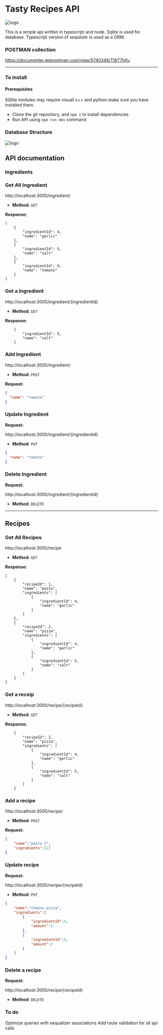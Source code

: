 # Tasty Recipes API

![logo](https://raw.githubusercontent.com/madhawa-se/testy_api/main/src/assets/logo.png)

This is a simple api written in typescript and node.
Sqlite is used for database.
Typescript version of sequlizer is used as a ORM.

### POSTMAN collection

https://documenter.getpostman.com/view/5740346/TW77hifu


------------------------------------------------------------

### To install

#### Prerequisites
SQlite modules may require visuall c++ and python.make sure you have installed them.

* Clone the git repository, and `npm i` to install dependencies
* Run API using  `npm run dev` command



### Database Structure

![logo](https://raw.githubusercontent.com/madhawa-se/testy_api/main/src/assets/db-structure.png)



## API documentation

### Ingredients

### Get All Ingredient

http://localhost:3000/ingredient/

* **Method:**
  `GET`

**Response:**

```
[
    {
        "ingredientId": 4,
        "name": "garlic"
    },
    {
        "ingredientId": 5,
        "name": "salt"
    },
    {
        "ingredientId": 6,
        "name": "tomato"
    }
]

```

### Get a Ingredient

http://localhost:3000/ingredient/{ingredientId}

* **Method:**
  `GET`

**Response:**

```
    {
        "ingredientId": 5,
        "name": "salt"
    }

```

### Add Ingredient

http://localhost:3000/ingredient/

* **Method:**
  `POST`

**Request:**

```json
{
  "name": "tomato"
}
```

### Update Ingredient

**Request:**

http://localhost:3000/ingredient/{ingredientId}

* **Method:**
  `PUT`

```json
{
  "name": "tomato"
}
```

### Delete Ingredient

**Request:**

http://localhost:3000/ingredient/{ingredientId}


* **Method:**
  `DELETE`

------------------------------------------------------------

## Recipes

### Get All Recipes

http://localhost:3000/recipe

* **Method:**
  `GET`

**Response:**

```
[
    {
        "recipeId": 1,
        "name": "pasta",
        "ingredients": [
            {
                "ingredientId": 4,
                "name": "garlic"
            }
        ]
    },
    {
        "recipeId": 2,
        "name": "pizza",
        "ingredients": [
            {
                "ingredientId": 4,
                "name": "garlic"
            },
            {
                "ingredientId": 5,
                "name": "salt"
            }
        ]
    }
]

```

### Get a receip

http://localhost:3000/recipe/{recipeId}

* **Method:**
  `GET`

**Response:**

```
    {
        "recipeId": 2,
        "name": "pizza",
        "ingredients": [
            {
                "ingredientId": 4,
                "name": "garlic"
            },
            {
                "ingredientId": 5,
                "name": "salt"
            }
        ]
    }

```

### Add a recipe

http://localhost:3000/recipe/

* **Method:**
  `POST`


**Request:**

```json
{
    "name":"pasta 5",
    "ingredients":[2]
}
```

### Update recipe

**Request:**

http://localhost:3000/recipe/{recipeId}

* **Method:**
  `PUT`

```json
{
    "name":"cheese pizza",
    "ingredients":[
        {
            "ingredientId":4,
            "amount":5
        },
        {
            "ingredientId":5,
            "amount":2
        }
    ]
}
```

### Delete a recipe

**Request:**

http://localhost:3000/recipe/{recipeId}

* **Method:**
  `DELETE`


### To do

Optimize queries with sequalizer associations
Add route validation for all api calls
